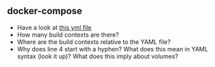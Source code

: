docker-compose
--------------

- Have a look at [this yml file](https://github.com/rvosa/arangs2016/blob/master/docker-compose.yml)
- How many build contexts are there?
- Where are the build contexts relative to the YAML file?
- Why does line 4 start with a hyphen? What does this mean in YAML syntax (look it up)? What does this imply about volumes?
